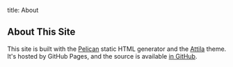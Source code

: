 title: About

## About This Site

This site is built with the [Pelican](https://getpelican.com/) static HTML generator and the [Attila](https://github.com/arulrajnet/attila) theme. It's hosted by GitHub Pages, and the source is available [in GitHub](https://github.com/qrkourier/qrkourier.github.io).
